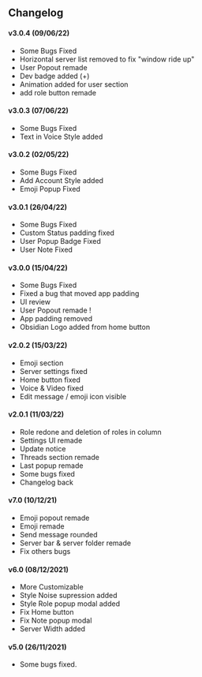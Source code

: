 ## Changelog

#### v3.0.4 (09/06/22)
* Some Bugs Fixed
* Horizontal server list removed to fix "window ride up"
* User Popout remade
* Dev badge added (+)
* Animation added for user section
* add role button remade

#### v3.0.3 (07/06/22)
* Some Bugs Fixed
* Text in Voice Style added

#### v3.0.2 (02/05/22)
* Some Bugs Fixed
* Add Account Style added
* Emoji Popup Fixed

#### v3.0.1 (26/04/22)
* Some Bugs Fixed
* Custom Status padding fixed
* User Popup Badge Fixed
* User Note Fixed

#### v3.0.0 (15/04/22)
* Some Bugs Fixed
* Fixed a bug that moved app padding
* UI review
* User Popout remade !
* App padding removed
* Obsidian Logo added from home button

#### v2.0.2 (15/03/22)
* Emoji section
* Server settings fixed
* Home button fixed
* Voice & Video fixed
* Edit message / emoji icon visible

#### v2.0.1 (11/03/22)
* Role redone and deletion of roles in column
* Settings UI remade
* Update notice
* Threads section remade
* Last popup remade
* Some bugs fixed
* Changelog back

#### v7.0 (10/12/21)
* Emoji popout remade
* Emoji remade
* Send message rounded
* Server bar & server folder remade
* Fix others bugs

#### v6.0 (08/12/2021)
* More Customizable
* Style Noise supression added
* Style Role popup modal added
* Fix Home button
* Fix Note popup modal
* Server Width added

#### v5.0 (26/11/2021)
* Some bugs fixed.
